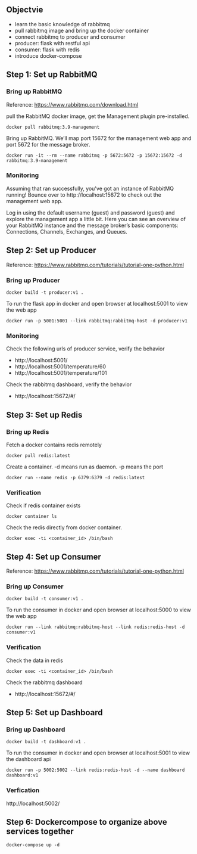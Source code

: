 ## Objectvie
 - learn the basic knowledge of rabbitmq
 - pull rabbitmq image and bring up the docker container
 - connect rabbitmq to producer and consumer
 - producer: flask with restful api
 - consumer: flask with redis
 - introduce docker-compose

## Step 1: Set up RabbitMQ

### Bring up RabbitMQ
Reference: https://www.rabbitmq.com/download.html

pull the RabbitMQ docker image, get the Management plugin pre-installed.
```
docker pull rabbitmq:3.9-management
```
Bring up RabbitMQ. We’ll map port 15672 for the management web app and port 5672 for the message broker.

```
docker run -it --rm --name rabbitmq -p 5672:5672 -p 15672:15672 -d rabbitmq:3.9-management
```

### Monitoring
Assuming that ran successfully, you've got an instance of RabbitMQ running! Bounce over to http://localhost:15672 to check out the management web app.

Log in using the default username (guest) and password (guest) and explore the management app a little bit. Here you can see an overview of your RabbitMQ instance and the message broker’s basic components: Connections, Channels, Exchanges, and Queues.

## Step 2: Set up Producer
Reference: https://www.rabbitmq.com/tutorials/tutorial-one-python.html

### Bring up Producer 
```
docker build -t producer:v1 .
```

To run the flask app in docker and open browser at localhost:5001 to view the web app
```
docker run -p 5001:5001 --link rabbitmq:rabbitmq-host -d producer:v1
```

### Monitoring
Check the following urls of producer service, verify the behavior
 - http://localhost:5001/
 - http://localhost:5001/temperature/60
 - http://localhost:5001/temperature/101

Check the rabbitmq dashboard, verify the behavior
 - http://localhost:15672/#/

## Step 3: Set up Redis
### Bring up Redis
Fetch a docker contains redis remotely 
```
docker pull redis:latest
```
Create a container. -d means run as daemon. -p means the port
```
docker run --name redis -p 6379:6379 -d redis:latest
```

### Verification
Check if redis container exists
```
docker container ls
```
Check the redis directly from docker container.
```
docker exec -ti <container_id> /bin/bash
```

## Step 4: Set up Consumer
Reference: https://www.rabbitmq.com/tutorials/tutorial-one-python.html

### Bring up Consumer
```
docker build -t consumer:v1 .
```

To run the consumer in docker and open browser at localhost:5000 to view the web app
```
docker run --link rabbitmq:rabbitmq-host --link redis:redis-host -d consumer:v1
```

### Verification
Check the data in redis
```
docker exec -ti <container_id> /bin/bash
```

Check the rabbitmq dashboard
 - http://localhost:15672/#/

## Step 5: Set up Dashboard

### Bring up Dashboard
```
docker build -t dashboard:v1 .
```

To run the consumer in docker and open browser at localhost:5001 to view the dashboard api
```
docker run -p 5002:5002 --link redis:redis-host -d --name dashboard dashboard:v1
```

### Verfication
http://localhost:5002/


## Step 6: Dockercompose to organize above services together
```
docker-compose up -d
```

